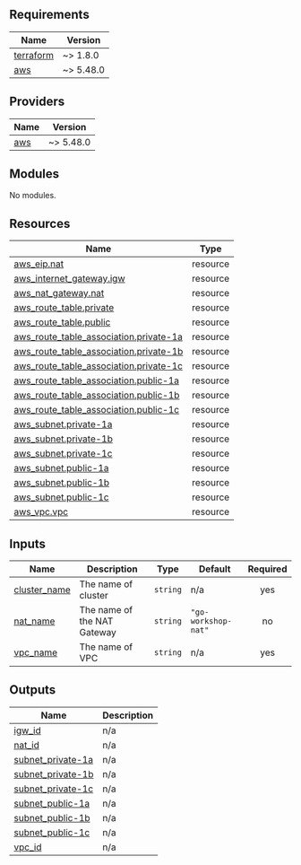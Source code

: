 <!-- BEGIN_TF_DOCS -->
## Requirements

| Name | Version |
|------|---------|
| <a name="requirement_terraform"></a> [terraform](#requirement\_terraform) | ~> 1.8.0 |
| <a name="requirement_aws"></a> [aws](#requirement\_aws) | ~> 5.48.0 |

## Providers

| Name | Version |
|------|---------|
| <a name="provider_aws"></a> [aws](#provider\_aws) | ~> 5.48.0 |

## Modules

No modules.

## Resources

| Name | Type |
|------|------|
| [aws_eip.nat](https://registry.terraform.io/providers/hashicorp/aws/latest/docs/resources/eip) | resource |
| [aws_internet_gateway.igw](https://registry.terraform.io/providers/hashicorp/aws/latest/docs/resources/internet_gateway) | resource |
| [aws_nat_gateway.nat](https://registry.terraform.io/providers/hashicorp/aws/latest/docs/resources/nat_gateway) | resource |
| [aws_route_table.private](https://registry.terraform.io/providers/hashicorp/aws/latest/docs/resources/route_table) | resource |
| [aws_route_table.public](https://registry.terraform.io/providers/hashicorp/aws/latest/docs/resources/route_table) | resource |
| [aws_route_table_association.private-1a](https://registry.terraform.io/providers/hashicorp/aws/latest/docs/resources/route_table_association) | resource |
| [aws_route_table_association.private-1b](https://registry.terraform.io/providers/hashicorp/aws/latest/docs/resources/route_table_association) | resource |
| [aws_route_table_association.private-1c](https://registry.terraform.io/providers/hashicorp/aws/latest/docs/resources/route_table_association) | resource |
| [aws_route_table_association.public-1a](https://registry.terraform.io/providers/hashicorp/aws/latest/docs/resources/route_table_association) | resource |
| [aws_route_table_association.public-1b](https://registry.terraform.io/providers/hashicorp/aws/latest/docs/resources/route_table_association) | resource |
| [aws_route_table_association.public-1c](https://registry.terraform.io/providers/hashicorp/aws/latest/docs/resources/route_table_association) | resource |
| [aws_subnet.private-1a](https://registry.terraform.io/providers/hashicorp/aws/latest/docs/resources/subnet) | resource |
| [aws_subnet.private-1b](https://registry.terraform.io/providers/hashicorp/aws/latest/docs/resources/subnet) | resource |
| [aws_subnet.private-1c](https://registry.terraform.io/providers/hashicorp/aws/latest/docs/resources/subnet) | resource |
| [aws_subnet.public-1a](https://registry.terraform.io/providers/hashicorp/aws/latest/docs/resources/subnet) | resource |
| [aws_subnet.public-1b](https://registry.terraform.io/providers/hashicorp/aws/latest/docs/resources/subnet) | resource |
| [aws_subnet.public-1c](https://registry.terraform.io/providers/hashicorp/aws/latest/docs/resources/subnet) | resource |
| [aws_vpc.vpc](https://registry.terraform.io/providers/hashicorp/aws/latest/docs/resources/vpc) | resource |

## Inputs

| Name | Description | Type | Default | Required |
|------|-------------|------|---------|:--------:|
| <a name="input_cluster_name"></a> [cluster\_name](#input\_cluster\_name) | The name of cluster | `string` | n/a | yes |
| <a name="input_nat_name"></a> [nat\_name](#input\_nat\_name) | The name of the NAT Gateway | `string` | `"go-workshop-nat"` | no |
| <a name="input_vpc_name"></a> [vpc\_name](#input\_vpc\_name) | The name of VPC | `string` | n/a | yes |

## Outputs

| Name | Description |
|------|-------------|
| <a name="output_igw_id"></a> [igw\_id](#output\_igw\_id) | n/a |
| <a name="output_nat_id"></a> [nat\_id](#output\_nat\_id) | n/a |
| <a name="output_subnet_private-1a"></a> [subnet\_private-1a](#output\_subnet\_private-1a) | n/a |
| <a name="output_subnet_private-1b"></a> [subnet\_private-1b](#output\_subnet\_private-1b) | n/a |
| <a name="output_subnet_private-1c"></a> [subnet\_private-1c](#output\_subnet\_private-1c) | n/a |
| <a name="output_subnet_public-1a"></a> [subnet\_public-1a](#output\_subnet\_public-1a) | n/a |
| <a name="output_subnet_public-1b"></a> [subnet\_public-1b](#output\_subnet\_public-1b) | n/a |
| <a name="output_subnet_public-1c"></a> [subnet\_public-1c](#output\_subnet\_public-1c) | n/a |
| <a name="output_vpc_id"></a> [vpc\_id](#output\_vpc\_id) | n/a |
<!-- END_TF_DOCS -->
